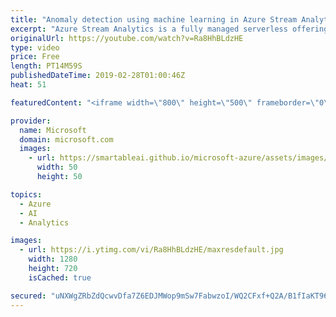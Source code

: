 ```yaml
---
title: "Anomaly detection using machine learning in Azure Stream Analytics | Azure Friday"
excerpt: "Azure Stream Analytics is a fully managed serverless offering on Azure. With the new Anomaly Detection functions in Stream Analytics, the whole complexity associated with building and training custom machine learning (ML) models is reduced to a simple function call resulting in lower costs, faster time"
originalUrl: https://youtube.com/watch?v=Ra8HhBLdzHE
type: video
price: Free
length: PT14M59S
publishedDateTime: 2019-02-28T01:00:46Z
heat: 51

featuredContent: "<iframe width=\"800\" height=\"500\" frameborder=\"0\" src=\"https://www.youtube.com/embed/Ra8HhBLdzHE\" allow=\"accelerometer; autoplay; encrypted-media; gyroscope; picture-in-picture\" allowfullscreen></iframe>"

provider:
  name: Microsoft
  domain: microsoft.com
  images:
    - url: https://smartableai.github.io/microsoft-azure/assets/images/organizations/microsoft.com-50x50.jpg
      width: 50
      height: 50

topics:
  - Azure
  - AI
  - Analytics

images:
  - url: https://i.ytimg.com/vi/Ra8HhBLdzHE/maxresdefault.jpg
    width: 1280
    height: 720
    isCached: true

secured: "uNXWgZRbZdQcwvDfa7Z6EDJMWop9mSw7FabwzoI/WQ2CFxf+Q2A/B1fIaKT96LpMdnxGFWa2dx+F9xxBgiPHaB8Uhy2mIjStH6SAq5LvPGm3Uy5xoHVSjZlszNxNpmmKUogxqm6BZ+OlQyZHwEflPcnUEMNg73GKmiJxoyzi4VUMqPBk6Y8wgHTZiqQP0oVFHAGwz+FmFK/4n+ZznxSK+8qG2Az3LFFJg9A/LbGsswX4dr1sUivLWa9pQGJATnPcFGmpYidybBH5BFi+buaEmBC7AxIm56sGa6c4j1XsSZZGBwaSF5ihT2J4Ru9myjfvTD8+WhTG2yTr6WVYd6rkH6qaPLbLtTzkjnOXN0hSjqkn1wbiBpa0uT2a4jnGGmxwX5fUVFGLxfq0g/iXeqbzOKCN4XTQc6WqiQ7ZwKy9COU=;w6xr+i9zwcLywK4uFB8rRQ=="
---
```



